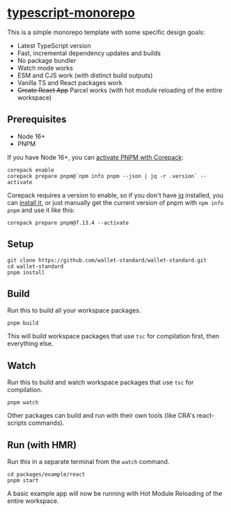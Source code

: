 
# [typescript-monorepo](https://github.com/jordansexton/typescript-monorepo)

This is a simple monorepo template with some specific design goals:

* Latest TypeScript version
* Fast, incremental dependency updates and builds
* No package bundler
* Watch mode works
* ESM and CJS work (with distinct build outputs)
* Vanilla TS and React packages work
* ~~Create React App~~ Parcel works (with hot module reloading of the entire workspace)

## Prerequisites

* Node 16+
* PNPM

If you have Node 16+, you can [activate PNPM with Corepack](https://pnpm.io/installation#using-corepack):

```shell
corepack enable
corepack prepare pnpm@`npm info pnpm --json | jq -r .version` --activate
```

Corepack requires a version to enable, so if you don't have [jq](https://stedolan.github.io/jq/) installed, you can [install it](https://formulae.brew.sh/formula/jq), or just manually get the current version of pnpm with `npm info pnpm` and use it like this:

```shell
corepack prepare pnpm@7.13.4 --activate
```

## Setup

```shell
git clone https://github.com/wallet-standard/wallet-standard.git
cd wallet-standard
pnpm install
```

## Build

Run this to build all your workspace packages.

```shell
pnpm build
```

This will build workspace packages that use `tsc` for compilation first, then everything else.

## Watch

Run this to build and watch workspace packages that use `tsc` for compilation.

```shell
pnpm watch
```

Other packages can build and run with their own tools (like CRA's react-scripts commands).

## Run (with HMR)

Run this in a separate terminal from the `watch` command.

```shell
cd packages/example/react
pnpm start
```

A basic example app will now be running with Hot Module Reloading of the entire workspace.
